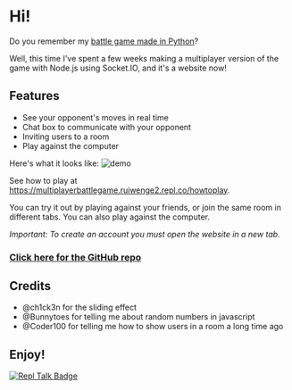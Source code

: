 # Hi!

Do you remember my [battle game made in Python](https://replit.com/talk/share/Battle-Game-Made-With-Python/138258)?

Well, this time I've spent a few weeks making a multiplayer version of the game with Node.js using Socket.IO, and it's a website now!

## Features
 - See your opponent's moves in real time
 - Chat box to communicate with your opponent
 - Inviting users to a room
 - Play against the computer


Here's what it looks like:
![demo](https://multiplayerbattlegame.ruiwenge2.repl.co/img/demo.png)

See how to play at https://multiplayerbattlegame.ruiwenge2.repl.co/howtoplay.

You can try it out by playing against your friends, or join the same room in different tabs. You can also play against the computer.

*Important: To create an account you must open the website in a new tab.*

### [Click here for the GitHub repo](https://github.com/ruiwenge2/MultiplayerBattleGame)

## Credits
 - @ch1ck3n for the sliding effect
 - @Bunnytoes for telling me about random numbers in javascript
 - @Coder100 for telling me how to show users in a room a long time ago


 ## Enjoy!

 [![Repl Talk Badge](https://replit-badge.vercel.app/api?id=145103&theme=dark&type=.svg)](https://replit.com/talk/share/Multiplayer-Battle-Game/145103)